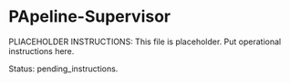 # PApeline-Supervisor

PLIACEHOLDER INSTRUCTIONS:
This file is placeholder. Put operational instructions here.

Status: pending_instructions.